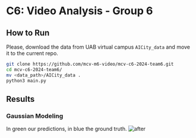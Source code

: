 # C6: Video Analysis - Group 6

## How to Run
Please, download the data from UAB virtual campus `AICity_data` and move it to the current repo.

```sh
git clone https://github.com/mcv-m6-video/mcv-c6-2024-team6.git
cd mcv-c6-2024-team6/
mv <data_path>/AICity_data .
python3 main.py
```

## Results

### Gaussian Modeling
In green our predictions, in blue the ground truth.
![after](https://github.com/mcv-m6-video/mcv-c6-2024-team6/blob/main/images/after_535.jpg)
